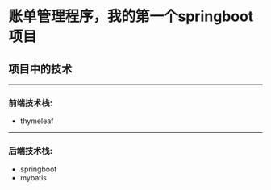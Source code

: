 # 账单管理程序，我的第一个springboot项目

## 项目中的技术
---
### 前端技术栈:
- thymeleaf

---

### 后端技术栈:
- springboot
- mybatis





